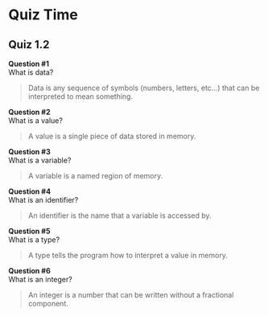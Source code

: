 # Quiz Time

## Quiz 1.2

**Question #1**\
What is data?

> Data is any sequence of symbols (numbers, letters, etc…) that can be interpreted to mean something.

**Question #2**\
What is a value?

> A value is a single piece of data stored in memory.

**Question #3**\
What is a variable?

> A variable is a named region of memory.

**Question #4**\
What is an identifier?

> An identifier is the name that a variable is accessed by.

**Question #5**\
What is a type?

> A type tells the program how to interpret a value in memory.

**Question #6**\
What is an integer?

> An integer is a number that can be written without a fractional component.

